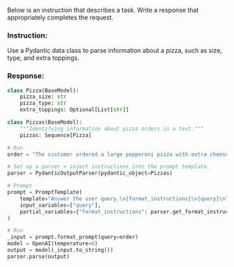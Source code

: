 Below is an instruction that describes a task. Write a response that appropriately completes the request.

### Instruction:
Use a Pydantic data class to parse information about a pizza, such as size, type, and extra toppings.

### Response:
```python
class Pizza(BaseModel):
    pizza_size: str
    pizza_type: str
    extra_toppings: Optional[List[str]]

class Pizzas(BaseModel):
    """Identifying information about pizza orders in a text."""
    pizzas: Sequence[Pizza]

# Run 
order = "The customer ordered a large pepperoni pizza with extra cheese and olives."

# Set up a parser + inject instructions into the prompt template.
parser = PydanticOutputParser(pydantic_object=Pizzas)

# Prompt
prompt = PromptTemplate(
    template="Answer the user query.\n{format_instructions}\n{query}\n",
    input_variables=["query"],
    partial_variables={"format_instructions": parser.get_format_instructions()},
)

# Run
_input = prompt.format_prompt(query=order)
model = OpenAI(temperature=0)
output = model(_input.to_string())
parser.parse(output)
```